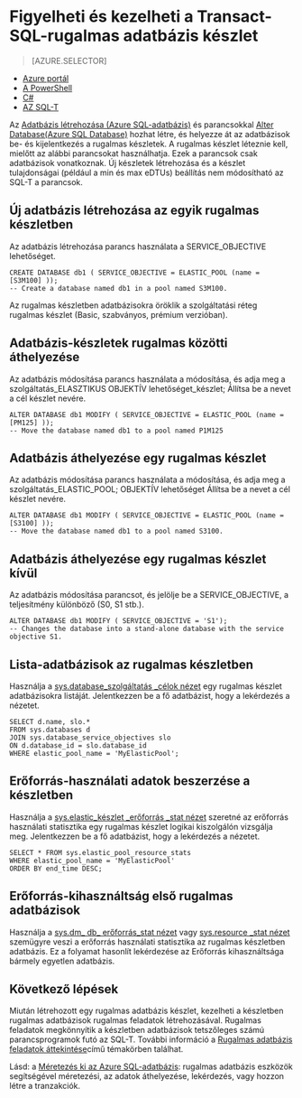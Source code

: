 <properties 
    pageTitle="Hozzon létre vagy egy Azure SQL-adatbázis áthelyezése egy rugalmas készlet segítségével az SQL-T |} Microsoft Azure" 
    description="Az SQL-T használja-Azure SQL-adatbázis létrehozása az rugalmas készletben. Vagy helyezze át a datbase készletek és kijelentkezés az SQL-T használja." 
    services="sql-database" 
    documentationCenter="" 
    authors="srinia" 
    manager="jhubbard" 
    editor=""/>

<tags
    ms.service="sql-database"
    ms.devlang="NA"
    ms.topic="article"
    ms.tgt_pltfrm="NA"
    ms.workload="data-management" 
    ms.date="05/27/2016"
    ms.author="srinia"/>

# <a name="monitor-and-manage-an-elastic-database-pool-with-transact-sql"></a>Figyelheti és kezelheti a Transact-SQL-rugalmas adatbázis készlet  

> [AZURE.SELECTOR]
- [Azure portál](sql-database-elastic-pool-manage-portal.md)
- [A PowerShell](sql-database-elastic-pool-manage-powershell.md)
- [C#](sql-database-elastic-pool-manage-csharp.md)
- [AZ SQL-T](sql-database-elastic-pool-manage-tsql.md)

Az [Adatbázis létrehozása (Azure SQL-adatbázis)](https://msdn.microsoft.com/library/dn268335.aspx) és parancsokkal [Alter Database(Azure SQL Database)](https://msdn.microsoft.com/library/mt574871.aspx) hozhat létre, és helyezze át az adatbázisok be- és kijelentkezés a rugalmas készletek. A rugalmas készlet léteznie kell, mielőtt az alábbi parancsokat használhatja. Ezek a parancsok csak adatbázisok vonatkoznak. Új készletek létrehozása és a készlet tulajdonságai (például a min és max eDTUs) beállítás nem módosítható az SQL-T a parancsok.

## <a name="create-a-new-database-in-an-elastic-pool"></a>Új adatbázis létrehozása az egyik rugalmas készletben
Az adatbázis létrehozása parancs használata a SERVICE_OBJECTIVE lehetőséget.   

    CREATE DATABASE db1 ( SERVICE_OBJECTIVE = ELASTIC_POOL (name = [S3M100] ));
    -- Create a database named db1 in a pool named S3M100.

Az rugalmas készletben adatbázisokra öröklik a szolgáltatási réteg rugalmas készlet (Basic, szabványos, prémium verzióban). 


## <a name="move-a-database-between-elastic-pools"></a>Adatbázis-készletek rugalmas közötti áthelyezése
Az adatbázis módosítása parancs használata a módosítása, és adja meg a szolgáltatás\_ELASZTIKUS OBJEKTÍV lehetőséget\_készlet; Állítsa be a nevet a cél készlet nevére.

    ALTER DATABASE db1 MODIFY ( SERVICE_OBJECTIVE = ELASTIC_POOL (name = [PM125] ));
    -- Move the database named db1 to a pool named P1M125  

## <a name="move-a-database-into-an-elastic-pool"></a>Adatbázis áthelyezése egy rugalmas készlet 
Az adatbázis módosítása parancs használata a módosítása, és adja meg a szolgáltatás\_ELASTIC_POOL; OBJEKTÍV lehetőséget Állítsa be a nevet a cél készlet nevére.

    ALTER DATABASE db1 MODIFY ( SERVICE_OBJECTIVE = ELASTIC_POOL (name = [S3100] ));
    -- Move the database named db1 to a pool named S3100.

## <a name="move-a-database-out-of-an-elastic-pool"></a>Adatbázis áthelyezése egy rugalmas készlet kívül
Az adatbázis módosítása parancsot, és jelölje be a SERVICE_OBJECTIVE, a teljesítmény különböző (S0, S1 stb.).

    ALTER DATABASE db1 MODIFY ( SERVICE_OBJECTIVE = 'S1');
    -- Changes the database into a stand-alone database with the service objective S1.

## <a name="list-databases-in-an-elastic-pool"></a>Lista-adatbázisok az rugalmas készletben
Használja a [sys.database\_szolgáltatás \_célok nézet](https://msdn.microsoft.com/library/mt712619) egy rugalmas készlet adatbázisokra listáját. Jelentkezzen be a fő adatbázist, hogy a lekérdezés a nézetet.

    SELECT d.name, slo.*  
    FROM sys.databases d 
    JOIN sys.database_service_objectives slo  
    ON d.database_id = slo.database_id
    WHERE elastic_pool_name = 'MyElasticPool'; 

## <a name="get-resource-usage-data-for-a-pool"></a>Erőforrás-használati adatok beszerzése a készletben

Használja a [sys.elastic\_készlet \_erőforrás \_stat nézet](https://msdn.microsoft.com/library/mt280062.aspx) szeretné az erőforrás használati statisztika egy rugalmas készlet logikai kiszolgálón vizsgálja meg. Jelentkezzen be a fő adatbázist, hogy a lekérdezés a nézetet.

    SELECT * FROM sys.elastic_pool_resource_stats 
    WHERE elastic_pool_name = 'MyElasticPool'
    ORDER BY end_time DESC;

## <a name="get-resource-usage-for-an-elastic-database"></a>Erőforrás-kihasználtság első rugalmas adatbázisok

Használja a [sys.dm\_ db\_ erőforrás\_stat nézet](https://msdn.microsoft.com/library/dn800981.aspx) vagy [sys.resource \_stat nézet](https://msdn.microsoft.com/library/dn269979.aspx) szemügyre veszi a erőforrás használati statisztika az rugalmas készletben adatbázis. Ez a folyamat hasonlít lekérdezése az Erőforrás kihasználtsága bármely egyetlen adatbázis.

## <a name="next-steps"></a>Következő lépések

Miután létrehozott egy rugalmas adatbázis készlet, kezelheti a készletben rugalmas adatbázisok rugalmas feladatok létrehozásával. Rugalmas feladatok megkönnyítik a készletben adatbázisok tetszőleges számú parancsprogramok futó az SQL-T. További információ a [Rugalmas adatbázis feladatok áttekintése](sql-database-elastic-jobs-overview.md)című témakörben találhat. 

Lásd: a [Méretezés ki az Azure SQL-adatbázis](sql-database-elastic-scale-introduction.md): rugalmas adatbázis eszközök segítségével méretezési, az adatok áthelyezése, lekérdezés, vagy hozzon létre a tranzakciók.
